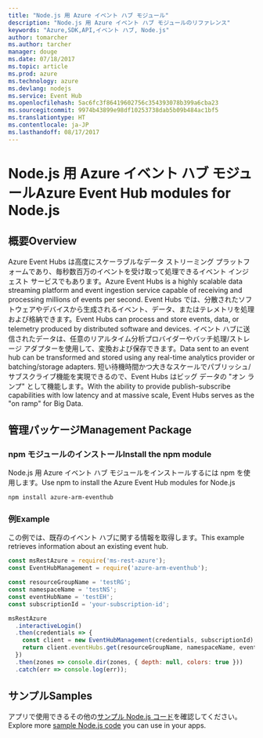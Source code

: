 ```yaml
---
title: "Node.js 用 Azure イベント ハブ モジュール"
description: "Node.js 用 Azure イベント ハブ モジュールのリファレンス"
keywords: "Azure,SDK,API,イベント ハブ, Node.js"
author: tomarcher
ms.author: tarcher
manager: douge
ms.date: 07/18/2017
ms.topic: article
ms.prod: azure
ms.technology: azure
ms.devlang: nodejs
ms.service: Event Hub
ms.openlocfilehash: 5ac6fc3f86419602756c354393078b399a6cba23
ms.sourcegitcommit: 9974b43899e98df10253738dab5b09b484ac1bf5
ms.translationtype: HT
ms.contentlocale: ja-JP
ms.lasthandoff: 08/17/2017
---
```

# <a name="azure-event-hub-modules-for-nodejs"></a><span data-ttu-id="aea07-104">Node.js 用 Azure イベント ハブ モジュール</span><span class="sxs-lookup"><span data-stu-id="aea07-104">Azure Event Hub modules for Node.js</span></span>

## <a name="overview"></a><span data-ttu-id="aea07-105">概要</span><span class="sxs-lookup"><span data-stu-id="aea07-105">Overview</span></span>
<span data-ttu-id="aea07-106">Azure Event Hubs は高度にスケーラブルなデータ ストリーミング プラットフォームであり、毎秒数百万のイベントを受け取って処理できるイベント インジェスト サービスでもあります。</span><span class="sxs-lookup"><span data-stu-id="aea07-106">Azure Event Hubs is a highly scalable data streaming platform and event ingestion service capable of receiving and processing millions of events per second.</span></span> <span data-ttu-id="aea07-107">Event Hubs では、分散されたソフトウェアやデバイスから生成されるイベント、データ、またはテレメトリを処理および格納できます。</span><span class="sxs-lookup"><span data-stu-id="aea07-107">Event Hubs can process and store events, data, or telemetry produced by distributed software and devices.</span></span> <span data-ttu-id="aea07-108">イベント ハブに送信されたデータは、任意のリアルタイム分析プロバイダーやバッチ処理/ストレージ アダプターを使用して、変換および保存できます。</span><span class="sxs-lookup"><span data-stu-id="aea07-108">Data sent to an event hub can be transformed and stored using any real-time analytics provider or batching/storage adapters.</span></span> <span data-ttu-id="aea07-109">短い待機時間かつ大きなスケールでパブリッシュ/サブスクライブ機能を実現できるので、Event Hubs はビッグ データの "オン ランプ" として機能します。</span><span class="sxs-lookup"><span data-stu-id="aea07-109">With the ability to provide publish-subscribe capabilities with low latency and at massive scale, Event Hubs serves as the "on ramp" for Big Data.</span></span>

## <a name="management-package"></a><span data-ttu-id="aea07-110">管理パッケージ</span><span class="sxs-lookup"><span data-stu-id="aea07-110">Management Package</span></span>

### <a name="install-the-npm-module"></a><span data-ttu-id="aea07-111">npm モジュールのインストール</span><span class="sxs-lookup"><span data-stu-id="aea07-111">Install the npm module</span></span> 

<span data-ttu-id="aea07-112">Node.js 用 Azure イベント ハブ モジュールをインストールするには npm を使用します。</span><span class="sxs-lookup"><span data-stu-id="aea07-112">Use npm to install the Azure Event Hub modules for Node.js</span></span>

```bash
npm install azure-arm-eventhub
```

### <a name="example"></a><span data-ttu-id="aea07-113">例</span><span class="sxs-lookup"><span data-stu-id="aea07-113">Example</span></span>

<span data-ttu-id="aea07-114">この例では、既存のイベント ハブに関する情報を取得します。</span><span class="sxs-lookup"><span data-stu-id="aea07-114">This example retrieves information about an existing event hub.</span></span>

```javascript
const msRestAzure = require('ms-rest-azure');
const EventHubManagement = require('azure-arm-eventhub');

const resourceGroupName = 'testRG';
const namespaceName = 'testNS';
const eventHubName = 'testEH';
const subscriptionId = 'your-subscription-id';

msRestAzure
  .interactiveLogin()
  .then(credentials => {
    const client = new EventHubManagement(credentials, subscriptionId);
    return client.eventHubs.get(resourceGroupName, namespaceName, eventHubName);
  })
  .then(zones => console.dir(zones, { depth: null, colors: true }))
  .catch(err => console.log(err));
```

## <a name="samples"></a><span data-ttu-id="aea07-115">サンプル</span><span class="sxs-lookup"><span data-stu-id="aea07-115">Samples</span></span>

<span data-ttu-id="aea07-116">アプリで使用できるその他の[サンプル Node.js コード](https://azure.microsoft.com/resources/samples/?platform=nodejs)を確認してください。</span><span class="sxs-lookup"><span data-stu-id="aea07-116">Explore more [sample Node.js code](https://azure.microsoft.com/resources/samples/?platform=nodejs) you can use in your apps.</span></span>
